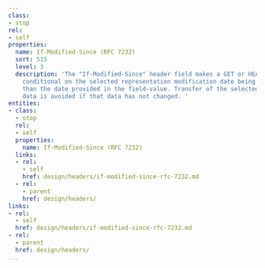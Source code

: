 ```yaml
---
class:
- stop
rel:
- self
properties:
  name: If-Modified-Since (RFC 7232)
  sort: 515
  level: 3
  description: 'The "If-Modified-Since" header field makes a GET or HEAD request method
    conditional on the selected representation modification date being more recent
    than the date provided in the field-value. Transfer of the selected representation
    data is avoided if that data has not changed. '
entities:
- class:
  - stop
  rel:
  - self
  properties:
    name: If-Modified-Since (RFC 7232)
  links:
  - rel:
    - self
    href: design/headers/if-modified-since-rfc-7232.md
  - rel:
    - parent
    href: design/headers/
links:
- rel:
  - self
  href: design/headers/if-modified-since-rfc-7232.md
- rel:
  - parent
  href: design/headers/
...
```

